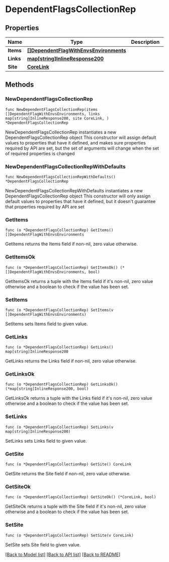 # DependentFlagsCollectionRep

## Properties

Name | Type | Description | Notes
------------ | ------------- | ------------- | -------------
**Items** | [**[]DependentFlagWithEnvsEnvironments**](DependentFlagWithEnvsEnvironments.md) |  | 
**Links** | [**map[string]InlineResponse200**](InlineResponse200.md) |  | 
**Site** | [**CoreLink**](CoreLink.md) |  | 

## Methods

### NewDependentFlagsCollectionRep

`func NewDependentFlagsCollectionRep(items []DependentFlagWithEnvsEnvironments, links map[string]InlineResponse200, site CoreLink, ) *DependentFlagsCollectionRep`

NewDependentFlagsCollectionRep instantiates a new DependentFlagsCollectionRep object
This constructor will assign default values to properties that have it defined,
and makes sure properties required by API are set, but the set of arguments
will change when the set of required properties is changed

### NewDependentFlagsCollectionRepWithDefaults

`func NewDependentFlagsCollectionRepWithDefaults() *DependentFlagsCollectionRep`

NewDependentFlagsCollectionRepWithDefaults instantiates a new DependentFlagsCollectionRep object
This constructor will only assign default values to properties that have it defined,
but it doesn't guarantee that properties required by API are set

### GetItems

`func (o *DependentFlagsCollectionRep) GetItems() []DependentFlagWithEnvsEnvironments`

GetItems returns the Items field if non-nil, zero value otherwise.

### GetItemsOk

`func (o *DependentFlagsCollectionRep) GetItemsOk() (*[]DependentFlagWithEnvsEnvironments, bool)`

GetItemsOk returns a tuple with the Items field if it's non-nil, zero value otherwise
and a boolean to check if the value has been set.

### SetItems

`func (o *DependentFlagsCollectionRep) SetItems(v []DependentFlagWithEnvsEnvironments)`

SetItems sets Items field to given value.


### GetLinks

`func (o *DependentFlagsCollectionRep) GetLinks() map[string]InlineResponse200`

GetLinks returns the Links field if non-nil, zero value otherwise.

### GetLinksOk

`func (o *DependentFlagsCollectionRep) GetLinksOk() (*map[string]InlineResponse200, bool)`

GetLinksOk returns a tuple with the Links field if it's non-nil, zero value otherwise
and a boolean to check if the value has been set.

### SetLinks

`func (o *DependentFlagsCollectionRep) SetLinks(v map[string]InlineResponse200)`

SetLinks sets Links field to given value.


### GetSite

`func (o *DependentFlagsCollectionRep) GetSite() CoreLink`

GetSite returns the Site field if non-nil, zero value otherwise.

### GetSiteOk

`func (o *DependentFlagsCollectionRep) GetSiteOk() (*CoreLink, bool)`

GetSiteOk returns a tuple with the Site field if it's non-nil, zero value otherwise
and a boolean to check if the value has been set.

### SetSite

`func (o *DependentFlagsCollectionRep) SetSite(v CoreLink)`

SetSite sets Site field to given value.



[[Back to Model list]](../README.md#documentation-for-models) [[Back to API list]](../README.md#documentation-for-api-endpoints) [[Back to README]](../README.md)


